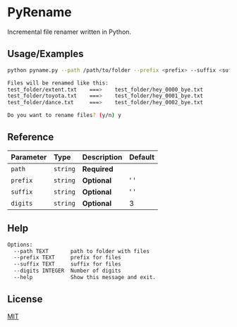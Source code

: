 
# PyRename

Incremental file renamer written in Python. 


## Usage/Examples

```bash
python pyname.py --path /path/to/folder --prefix <prefix> --suffix <suffix> --digits <zero padding>
```

```bash
Files will be renamed like this:
test_folder/extent.txt    ===>    test_folder/hey_0000_bye.txt
test_folder/toyota.txt    ===>    test_folder/hey_0001_bye.txt
test_folder/dance.txt     ===>    test_folder/hey_0002_bye.txt

Do you want to rename files? (y/n) y
```

## Reference

| Parameter | Type     | Description                | Default |
| :-------- | :------- | :------------------------- | :------ |
| `path`    | `string` | **Required**               |         |
| `prefix`  | `string` | **Optional**               |' '      |
| `suffix`  | `string` | **Optional**               |' '      |
| `digits`  | `string` | **Optional**               | 3       |

## Help
```bash
Options:
  --path TEXT       path to folder with files
  --prefix TEXT     prefix for files
  --suffix TEXT     suffix for files
  --digits INTEGER  Number of digits
  --help            Show this message and exit.
```

## License

[MIT](https://choosealicense.com/licenses/mit/)

